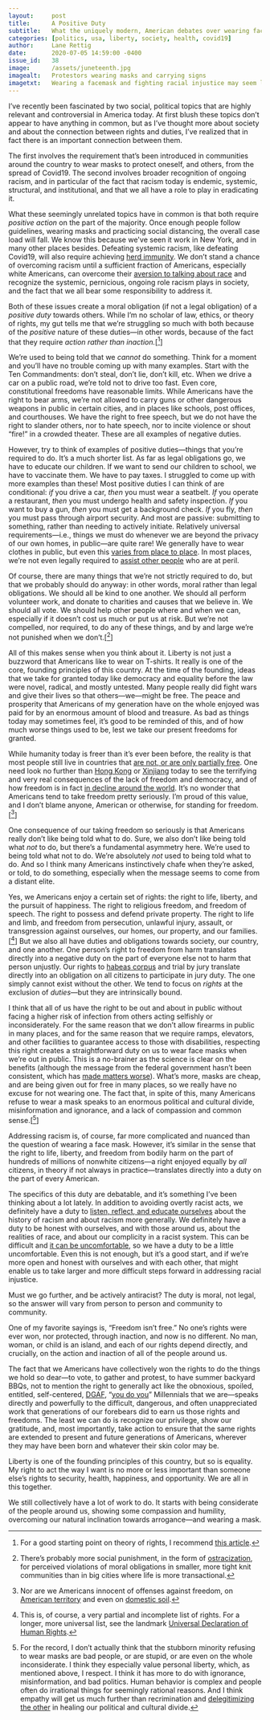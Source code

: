 ```yaml
---
layout:     post
title:      A Positive Duty
subtitle:   What the uniquely modern, American debates over wearing facemasks and confronting racism have in common
categories: [politics, usa, liberty, society, health, covid19]
author:     Lane Rettig
date:       2020-07-05 14:59:00 -0400
issue_id:   38
image:      /assets/juneteenth.jpg
imagealt:   Protestors wearing masks and carrying signs
imagetxt:   Wearing a facemask and fighting racial injustice may seem like they don't have much in common. Actually, they do. Black Lives Matter demonstrations in New York City, June 2020. Photo by the author.
---
```

I’ve recently been fascinated by two social, political topics that are highly relevant and controversial in America today. At first blush these topics don’t appear to have anything in common, but as I’ve thought more about society and about the connection between rights and duties, I’ve realized that in fact there is an important connection between them.

The first involves the requirement that’s been introduced in communities around the country to wear masks to protect oneself, and others, from the spread of Covid19. The second involves broader recognition of ongoing racism, and in particular of the fact that racism today is endemic, systemic, structural, and institutional, and that we all have a role to play in eradicating it.

What these seemingly unrelated topics have in common is that both require _positive action_ on the part of the majority. Once enough people follow guidelines, wearing masks and practicing social distancing, the overall case load will fall. We know this because we've seen it work in New York, and in many other places besides. Defeating systemic racism, like defeating Covid19, will also require achieving [herd immunity](https://en.wikipedia.org/wiki/Herd_immunity). We don’t stand a chance of overcoming racism until a sufficient fraction of Americans, especially white Americans, can overcome their [aversion to talking about race](https://www.newyorker.com/books/page-turner/a-sociologist-examines-the-white-fragility-that-prevents-white-americans-from-confronting-racism) and recognize the systemic, pernicious, ongoing role racism plays in society, and the fact that we all bear some responsibility to address it.

Both of these issues create a moral obligation (if not a legal obligation) of a _positive duty_ towards others. While I’m no scholar of law, ethics, or theory of rights, my gut tells me that we’re struggling so much with both because of the _positive_ nature of these duties—in other words, because of the fact that they require _action rather than inaction._[[^1]]

We’re used to being told that we _cannot_ do something. Think for a moment and you’ll have no trouble coming up with many examples. Start with the Ten Commandments: don’t steal, don’t lie, don’t kill, etc. When we drive a car on a public road, we’re told not to drive too fast. Even core, constitutional freedoms have reasonable limits. While Americans have the right to bear arms, we’re not allowed to carry guns or other dangerous weapons in public in certain cities, and in places like schools, post offices, and courthouses. We have the right to free speech, but we do not have the right to slander others, nor to hate speech, nor to incite violence or shout “fire!” in a crowded theater. These are all examples of negative duties.

However, try to think of examples of positive duties—things that you’re required to do. It’s a much shorter list. As far as legal obligations go, we have to educate our children. If we want to send our children to school, we have to vaccinate them. We have to pay taxes. I struggled to come up with more examples than these! Most positive duties I can think of are conditional: _if_ you drive a car, _then_ you must wear a seatbelt. _If_ you operate a restaurant, _then_ you must undergo health and safety inspection. _If_ you want to buy a gun, _then_ you must get a background check. _If_ you fly, _then_ you must pass through airport security. And most are passive: submitting to something, rather than needing to actively initiate. Relatively universal requirements—i.e., things we must do whenever we are beyond the privacy of our own homes, in public—are quite rare! We generally have to wear clothes in public, but even this [varies from place to place](https://www.justia.com/criminal/offenses/sex-crimes/public-indecency/). In most places, we’re not even legally required to [assist other people](https://en.wikipedia.org/wiki/Duty_to_rescue) who are at peril.

Of course, there are many things that we’re not strictly required to do, but that we probably should do anyway: in other words, moral rather than legal obligations. We should all be kind to one another. We should all perform volunteer work, and donate to charities and causes that we believe in. We should all vote. We should help other people where and when we can, especially if it doesn’t cost us much or put us at risk. But we’re not compelled, nor required, to do any of these things, and by and large we’re not punished when we don’t.[[^2]]

All of this makes sense when you think about it. Liberty is not just a buzzword that Americans like to wear on T-shirts. It really is one of the core, founding principles of this country. At the time of the founding, ideas that we take for granted today like democracy and equality before the law were novel, radical, and mostly untested. Many people really did fight wars and give their lives so that others—we—might be free. The peace and prosperity that Americans of my generation have on the whole enjoyed was paid for by an enormous amount of blood and treasure. As bad as things today may sometimes feel, it’s good to be reminded of this, and of how much worse things used to be, lest we take our present freedoms for granted.

While humanity today is freer than it’s ever been before, the reality is that most people still live in countries that [are not, or are only partially free](https://www.eiu.com/topic/democracy-index). One need look no further than [Hong Kong](https://www.cnn.com/2020/07/01/china/hong-kong-national-security-law-july-1-intl-hnk/index.html) or [Xinjiang](https://en.wikipedia.org/wiki/Xinjiang_re-education_camps) today to see the terrifying and very real consequences of the lack of freedom and democracy, and of how freedom is in fact [in decline around the world](https://www.economist.com/graphic-detail/2020/01/22/global-democracy-has-another-bad-year). It’s no wonder that Americans tend to take freedom pretty seriously. I’m proud of this value, and I don’t blame anyone, American or otherwise, for standing for freedom.[[^3]]

One consequence of our taking freedom so seriously is that Americans really don’t like being told what to do. Sure, we also don’t like being told what _not_ to do, but there’s a fundamental asymmetry here. We’re used to being told what not to do. We’re absolutely _not_ used to being told what to do. And so I think many Americans instinctively chafe when they’re asked, or told, to do something, especially when the message seems to come from a distant elite.

Yes, we Americans enjoy a certain set of rights: the right to life, liberty, and the pursuit of happiness. The right to religious freedom, and freedom of speech. The right to possess and defend private property. The right to life and limb, and freedom from persecution, unlawful injury, assault, or transgression against ourselves, our homes, our property, and our families.[[^4]] But we also all have duties and obligations towards society, our country, and one another. One person’s right to freedom from harm translates directly into a negative duty on the part of everyone else not to harm that person unjustly. Our rights to [habeas corpus](https://en.wikipedia.org/wiki/Habeas_corpus) and trial by jury translate directly into an obligation on all citizens to participate in jury duty. The one simply cannot exist without the other. We tend to focus on _rights_ at the exclusion of _duties_—but they are intrinsically bound.

I think that all of us have the right to be out and about in public without facing a higher risk of infection from others acting selfishly or inconsiderately. For the same reason that we don’t allow firearms in public in many places, and for the same reason that we require ramps, elevators, and other facilities to guarantee access to those with disabilities, respecting this right creates a straightforward duty on us to wear face masks when we’re out in public. This is a no-brainer as the science is clear on the benefits (although the message from the federal government hasn’t been consistent, which has [made matters worse](https://www.nytimes.com/2020/06/03/us/cdc-coronavirus.html)). What’s more, masks are cheap, and are being given out for free in many places, so we really have no excuse for not wearing one. The fact that, in spite of this, many Americans refuse to wear a mask speaks to an enormous political and cultural divide, misinformation and ignorance, and a lack of compassion and common sense.[[^5]]

Addressing racism is, of course, far more complicated and nuanced than the question of wearing a face mask. However, it’s similar in the sense that the right to life, liberty, and freedom from bodily harm on the part of hundreds of millions of nonwhite citizens—a right enjoyed equally by _all_ citizens, in theory if not always in practice—translates directly into a duty on the part of every American.

The specifics of this duty are debatable, and it’s something I’ve been thinking about a lot lately. In addition to avoiding overtly racist acts, we definitely have a duty to [listen, reflect, and educate ourselves](/society/2020/06/13/what-can-i-do.html) about the history of racism and about racism more generally. We definitely have a duty to be honest with ourselves, and with those around us, about the realities of race, and about our complicity in a racist system. This can be difficult and [it can be uncomfortable](https://www.newyorker.com/books/page-turner/a-sociologist-examines-the-white-fragility-that-prevents-white-americans-from-confronting-racism), so we have a duty to be a little uncomfortable. Even this is not enough, but it’s a good start, and if we’re more open and honest with ourselves and with each other, that might enable us to take larger and more difficult steps forward in addressing racial injustice.

Must we go further, and be actively antiracist? The duty is moral, not legal, so the answer will vary from person to person and community to community.

One of my favorite sayings is, “Freedom isn’t free.” No one’s rights were ever won, nor protected, through inaction, and now is no different. No man, woman, or child is an island, and each of our rights depend directly, and crucially, on the action and inaction of all of the people around us.

The fact that we Americans have collectively won the rights to do the things we hold so dear—to vote, to gather and protest, to have summer backyard BBQs, not to mention the right to generally act like the obnoxious, spoiled, entitled, self-centered, [DGAF](https://thoughtcatalog.com/rachel-hodin/2014/01/13-signs-you-truly-dgaf/), “[you do you](https://www.nytimes.com/2015/04/05/magazine/how-you-do-you-perfectly-captures-our-narcissistic-culture.html)” Millennials that we are—speaks directly and powerfully to the difficult, dangerous, and often unappreciated work that generations of our forebears did to earn us those rights and freedoms. The least we can do is recognize our privilege, show our gratitude, and, most importantly, take action to ensure that the same rights are extended to present and future generations of Americans, wherever they may have been born and whatever their skin color may be.

Liberty is one of the founding principles of this country, but so is equality. My right to act the way I want is no more or less important than someone else’s rights to security, health, happiness, and opportunity. We are all in this together.

We still collectively have a lot of work to do. It starts with being considerate of the people around us, showing some compassion and humility, overcoming our natural inclination towards arrogance—and wearing a mask.

[^1]: For a good starting point on theory of rights, I recommend [this article](https://onlinelibrary.wiley.com/doi/full/10.1111/1467-9248.12150).

[^2]: There’s probably more social punishment, in the form of [ostracization](https://www.theatlantic.com/international/archive/2010/10/it-takes-a-village-to-shun-a-child/64626/), for perceived violations of moral obligations in smaller, more tight knit communities than in big cities where life is more transactional.

[^3]: Nor are we Americans innocent of offenses against freedom, on [American territory](https://en.wikipedia.org/wiki/Indefinite_detention#United_States) and even on [domestic soil](https://www.cfr.org/backgrounder/us-detention-child-migrants). 

[^4]: This is, of course, a very partial and incomplete list of rights. For a longer, more universal list, see the landmark [Universal Declaration of Human Rights](https://www.un.org/en/universal-declaration-human-rights/).

[^5]: For the record, I don’t actually think that the stubborn minority refusing to wear masks are bad people, or are stupid, or are even on the whole inconsiderate. I think they especially value personal liberty, which, as mentioned above, I respect. I think it has more to do with ignorance, misinformation, and bad politics. Human behavior is complex and people often do irrational things for seemingly rational reasons. And I think empathy will get us much further than recrimination and [delegitimizing the other](https://www.beyondintractability.org/essay/delegitimization) in healing our political and cultural divide.
